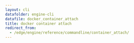 ```yaml
---
layout: cli
datafolder: engine-cli
datafile: docker_container_attach
title: docker container attach
redirect_from:
  - /edge/engine/reference/commandline/container_attach/
---
```

<!--
This page is automatically generated from Docker's source code. If you want to
suggest a change to the text that appears here, open a ticket or pull request
in the source repository on GitHub:

https://github.com/docker/cli
-->

